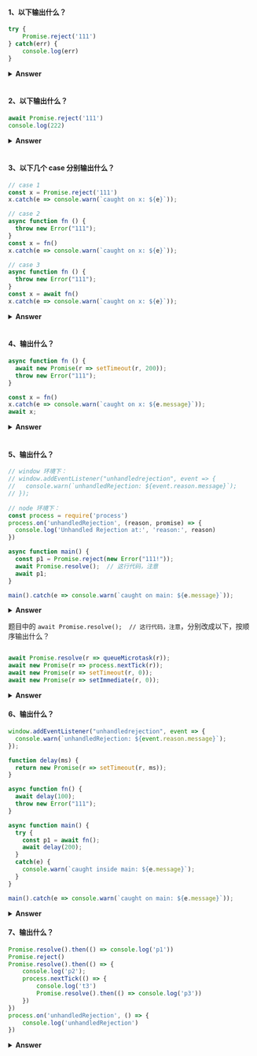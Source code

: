 #### 1、以下输出什么？

```js
try {
    Promise.reject('111')
} catch(err) {
    console.log(err)
}
```

<details><summary><b>Answer</b></summary>
<p>

```
Uncaught (in promise) 111
```
啥都 catch 不到。所以要用 promise 的 catch。
如果在 promise.reject 前加上 await 呢？那就会 catch 到（输出 111）。
</p>
</details>
<br/>

#### 2、以下输出什么？

```js
await Promise.reject('111')
console.log(222)
```

<details><summary><b>Answer</b></summary>
<p>

```
Uncaught 111 // console.log(222) 不会执行
```
如果去掉 await 呢？

```
222
Uncaught (in promise) 111
```
</p>
</details>
<br/>

#### 3、以下几个 case 分别输出什么？

```js
// case 1
const x = Promise.reject('111')
x.catch(e => console.warn(`caught on x: ${e}`));

// case 2
async function fn () {
  throw new Error("111");
}
const x = fn()
x.catch(e => console.warn(`caught on x: ${e}`));

// case 3
async function fn () {
  throw new Error("111");
}
const x = await fn()
x.catch(e => console.warn(`caught on x: ${e}`));
```

<details><summary><b>Answer</b></summary>
<p>

case 1:
```
caught on x: 111
```
case 2:
```
caught on x: Error: 111
```
case 3:
```
Uncaught Error: 111
```
</p>
</details>
<br/>

#### 4、输出什么？

```js
async function fn () {
  await new Promise(r => setTimeout(r, 200));
  throw new Error("111");
}

const x = fn()
x.catch(e => console.warn(`caught on x: ${e.message}`));
await x;
```
<details><summary><b>Answer</b></summary>

```
caught on x: 111
Uncaught Error: 111
```

因为每次 await x 都会抛错，去掉 await x 就只会输出caught on x: 111。
</details>
<br/>

#### 5、输出什么？

```js
// window 环境下：
// window.addEventListener("unhandledrejection", event => {
//   console.warn(`unhandledRejection: ${event.reason.message}`);
// });
  
// node 环境下：
const process = require('process')
process.on('unhandledRejection', (reason, promise) => {
  console.log('Unhandled Rejection at:', 'reason:', reason)
})

async function main() {
  const p1 = Promise.reject(new Error("111!")); 
  await Promise.resolve();  // 这行代码，注意
  await p1;
}

main().catch(e => console.warn(`caught on main: ${e.message}`));
```

<details><summary><b>Answer</b></summary>
<p>

```
caught on main: 111!
```
为什么？因为 `await Promise.resolve()` 是微任务。

</p>
</details>

题目中的 `await Promise.resolve();  // 这行代码，注意`，分别改成以下，按顺序输出什么？

```js

await Promise.resolve(r => queueMicrotask(r));
await new Promise(r => process.nextTick(r));
await new Promise(r => setTimeout(r, 0));
await new Promise(r => setImmediate(r, 0));
```

<details><summary><b>Answer</b></summary>
<p>

```
caught on main: 111!
caught on main: 111!
先是 Unhandled Rejection at: reason: Error: 111! 然后 Uncaught (in promise) Error: 111!
先是 Unhandled Rejection at: reason: Error: 111! 然后 Uncaught (in promise) Error: 111!
```
每次 Tick 完成后，会触发 Tick 的回调，检查是不是有未处理的错误的 Promise，如果有，则会触发 unhandledRejection 事件。
而微任务都是 Tick 没执行完就由 main catch 住，所以没到 unhandledRejection。

更多细节，详见：[Node.js内部是如何捕获异步错误的？](https://zhuanlan.zhihu.com/p/62210238)。

</p>
</details>

#### 6、输出什么？

```js
window.addEventListener("unhandledrejection", event => {
  console.warn(`unhandledRejection: ${event.reason.message}`);
});

function delay(ms) {
  return new Promise(r => setTimeout(r, ms));
}

async function fn() {
  await delay(100);
  throw new Error("111");
}

async function main() {
  try {
    const p1 = await fn();
    await delay(200);
  }
  catch(e) {
    console.warn(`caught inside main: ${e.message}`);
  }
}

main().catch(e => console.warn(`caught on main: ${e.message}`));
```

<details><summary><b>Answer</b></summary>
<p>

```
caught inside main: 111
```

</p>
</details>

#### 7、输出什么？

```js
Promise.resolve().then(() => console.log('p1'))
Promise.reject()
Promise.resolve().then(() => {
    console.log('p2');
    process.nextTick(() => {
        console.log('t3')
        Promise.resolve().then(() => console.log('p3'))
    })
})
process.on('unhandledRejection', () => {
    console.log('unhandledRejection')
})
```

<details><summary><b>Answer</b></summary>
<p>

```
p1
p2
t3
p3
unhandledRejection
```
每次 Tick 完成后，会执行并清空 Tock 队列，然后检查有没有异步错误，再触发 unhandledRejection 事件的回调。也就是说 unhandledRejection 的回调是在 Tick 和 Tock 队列都被清空之后进行。
</p>
</details>